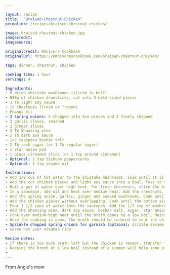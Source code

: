 ```yaml
---

layout: recipe
title:  "Braised-Chestnut-Chicken"
permalink: /recipes/braised-chestnut-chicken/

image: braised-chestnut-chicken.jpg
imagecredit: 
imagesource: 

originalcredit: Omnivore Cookbook
originalurl: https://omnivorescookbook.com/braised-chestnut-chicken/

tags: dinner, chestnut, chicken

cooking time: 1 hour
servings: 4

Ingredients:
- 8 dried shiitake mushrooms (sliced in half)
- 680g of chicken drumsticks, cut into 3 bite-sized pieces
- 3 Tb light soy sauce
- 12 chestnuts (fresh or frozen)
- Peanut oil
- 3 spring onions: 2 chopped into 5cm pieces and 2 finely chopped
- 3 garlic cloves, smashed
- 2 ginger slices
- 3 Tb Shaoxing wine
- 1 Tb dark soy sauce
- 1/2 teaspoon kosher salt
- 2 Tb rock sugar (or 1 Tb regular sugar)
- 1 star anise pod
- 1 piece cinnamon stick (or 1 tsp ground cinnamon)
- Optional: 1 tsp Sichuan peppercorns
- Optional: 1 tsp sesame oil

Instructions:
- Add 1/2 cup of hot water to the shiitake mushrooms. Soak until it is soft throughout. Gently rub the mushrooms to remove any debris and squeeze out excess water. Cut them in halves. Reserve the soaking liquid
- Add the cut chicken pieces and light soy sauce into a bowl. Toss to mix well and set aside
- Boil a pot of water over high heat. For fresh chestnuts, slice the bases and boil. When cooked, peel the chestnuts and let it air dry. If using peeled frozen chestnuts, boil according to package instructions
- In a saucepan, add oil and heat over medium heat. Add the chestnuts. Cook, until lightly browned. Transfer to a bowl
- Add the spring onion, garlic, ginger and soaked mushrooms. Cook until lightly browned and transfer them into the bowl with the chestnuts
- Add the chicken pieces without overlapping. Cook until the bottom side is lightly browned, then flip to brown the other side
- Pour 1 1/2 cups of water into the saucepan. Add the 1/2 cup of mushroom soaking liquid but be careful not to add the residual bits
- Add the Shaoxing wine, dark soy sauce, kosher salt, sugar, star anise pod, cinnamon and Sichuan peppercorns. Add the cooked chestnuts with the aromatics. The liquid should cover most of the chicken but if not, add more water
- Cook over medium-high heat until the broth comes to a low boil. Maintain cooking this uncovered for 25 minutes or until the chicken turns very tender
- Once the cooking is done, the broth should be reduced to coat the chicken with a thin layer
- Sprinkle chopped spring onions for garnish (optional: drizzle sesame oil)
- Serve hot over steamed rice

Recipe notes:
- If there is too much broth left but the chicken is tender, transfer the chicken to a serving bowl and keep reducing the broth over high heat until it thickens
- Keeping the broth at a low boil instead of a simmer will help some of the oil/fat to emulsify with the broth, which yields a thick flavourful glaze at the end. If you prefer a thin broth, you will need to simmer the chicken instead
- 
---
```


From Angie's mom
